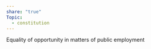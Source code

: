 ```yaml
---
share: "true"
Topic:
  - constitution
---
```


Equality of opportunity in matters of public employment